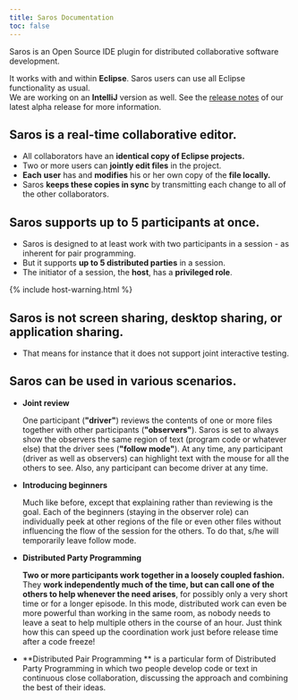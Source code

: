 ```yaml
---
title: Saros Documentation
toc: false
---
```


Saros is an Open Source IDE plugin for distributed collaborative software development.

It works with and within **Eclipse**. Saros users can use all Eclipse functionality as usual.<br/>
We are working on an **IntelliJ** version as well. See the [release notes](/releases) of our
latest alpha release for more information.

## Saros is a real-time collaborative editor.

*   All collaborators have an **identical copy of Eclipse projects.**
*   Two or more users can **jointly edit files** in the project.
*   **Each** **user** has and **modifies** his or her own copy of the
    **file locally.**
*   Saros **keeps these copies in sync** by transmitting each change to
    all of the other collaborators.

## Saros supports up to 5 participants at once.

*   Saros is designed to at least work with two participants in a
    session - as inherent for pair programming.
*   But it supports **up to 5 distributed parties** in a session.
*   The initiator of a session, the **host**, has a **privileged role**.

{% include host-warning.html %}

## Saros is not screen sharing, desktop sharing, or application sharing.

*   That means for instance that it does not support joint
    interactive testing.

## Saros can be used in various scenarios.

* **Joint review**

  One participant (**"driver"**)
  reviews the contents of one or more
  files together with other
  participants
  (**"observers"**). Saros is set to
  always show the observers the same
  region of text (program code or
  whatever else) that the driver sees
  (**"follow mode"**). At any time,
  any participant (driver as well as
  observers) can highlight text with
  the mouse for all the others to
  see. Also, any participant can
  become driver at any time.


* **Introducing beginners**

  Much like before, except that
  explaining rather than reviewing is
  the goal. Each of the beginners
  (staying in the observer role) can
  individually peek at other regions
  of the file or even other files
  without influencing the flow of the
  session for the others. To do that,
  s/he will temporarily leave follow
  mode.


* **Distributed Party Programming**

  **Two or more participants work
  together in a loosely coupled
  fashion.** They **work independently
  much of the time, but can call one
  of the others to help whenever the
  need arises**, for possibly only a
  very short time or for a longer
  episode. In this mode, distributed
  work can even be more powerful than
  working in the same room, as nobody
  needs to leave a seat to help
  multiple others in the course of an
  hour. Just think how this can speed
  up the coordination work just before
  release time after a code freeze!


* **Distributed Pair Programming **
  is a particular form of Distributed
  Party Programming in which two
  people develop code or text in
  continuous close collaboration,
  discussing the approach and
  combining the best of their ideas.
